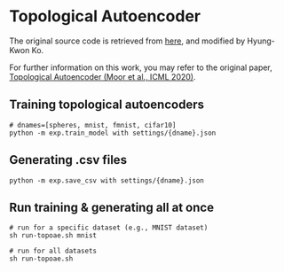 # Topological Autoencoder
The original source code is retrieved from [here](https://osf.io/abuce/?view_only=f16d65d3f73e4918ad07cdd08a1a0d4b), and modified by Hyung-Kwon Ko.

For further information on this work, you may refer to the original paper, [Topological Autoencoder (Moor et al., ICML 2020)](https://arxiv.org/abs/1906.00722).


## Training topological autoencoders
```
# dnames=[spheres, mnist, fmnist, cifar10]
python -m exp.train_model with settings/{dname}.json
```

## Generating .csv files
```
python -m exp.save_csv with settings/{dname}.json
```

## Run training & generating all at once
```
# run for a specific dataset (e.g., MNIST dataset)
sh run-topoae.sh mnist

# run for all datasets
sh run-topoae.sh
```